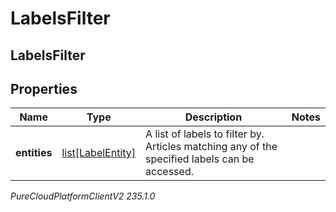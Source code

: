 # LabelsFilter

## LabelsFilter

## Properties

|Name | Type | Description | Notes|
|------------ | ------------- | ------------- | -------------|
| **entities** | [list[LabelEntity]](LabelEntity) | A list of labels to filter by. Articles matching any of the specified labels can be accessed. | |



_PureCloudPlatformClientV2 235.1.0_
